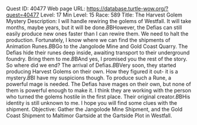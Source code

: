 Quest ID: 40477
Web page URL: https://database.turtle-wow.org/?quest=40477
Level: 17
Min Level: 15
Race: 589
Title: The Harvest Golem Mystery
Description: I will handle rewiring the golems of Westfall. It will take months, maybe years, but it will be done.$B$BHowever, the Defias can still easily produce new ones faster than I can rewire them. We need to halt the production. Fortunately, I know where we can find the shipments of Animation Runes.$B$BGo to the Jangolode Mine and Gold Coast Quarry. The Defias hide their runes deep inside, awaiting transport to their underground foundry. Bring them to me.$B$BAnd yes, I promised you the rest of the story. So where did we end? The arrival of Defias.$B$BVery soon, they started producing Harvest Golems on their own. How they figured it out- it is a mystery.$B$BI have my suspicions though. To produce such a Rune, a powerful mage is needed. The Defias have mages on their own, but none of them is powerful enough to make it. I think they are working with the person who turned the golems hostile in the first place. Their original creator.$B$BHis identity is still unknown to me. I hope you will find some clues with the shipment.
Objective: Gather the Jangolode Mine Shipment, and the Gold Coast Shipment to Maltimor Gartside at the Gartside Plot in Westfall.
